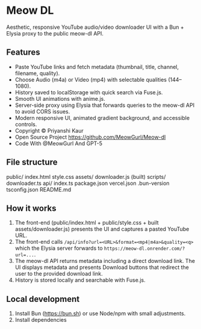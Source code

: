 Meow DL
=======

Aesthetic, responsive YouTube audio/video downloader UI with a Bun + Elysia proxy to the public meow-dl API.

Features
--------
- Paste YouTube links and fetch metadata (thumbnail, title, channel, filename, quality).
- Choose Audio (m4a) or Video (mp4) with selectable qualities (144–1080).
- History saved to localStorage with quick search via Fuse.js.
- Smooth UI animations with anime.js.
- Server-side proxy using Elysia that forwards queries to the meow-dl API to avoid CORS issues.
- Modern responsive UI, animated gradient background, and accessible controls.
- Copyright ©️ Priyanshi Kaur
- Open Source Project https://github.com/MeowGurl/Meow-dl
- Code With @MeowGurl And GPT-5

File structure
--------------
public/
  index.html
  style.css
  assets/
    downloader.js (built)
scripts/
  downloader.ts
api/
  index.ts
package.json
vercel.json
.bun-version
tsconfig.json
README.md

How it works
------------
1. The front-end (public/index.html + public/style.css + built assets/downloader.js) presents the UI and captures a pasted YouTube URL.
2. The front-end calls `/api/info?url=<URL>&format=<mp4|m4a>&quality=<q>` which the Elysia server forwards to `https://meow-dl.onrender.com/?url=...`.
3. The meow-dl API returns metadata including a direct download link. The UI displays metadata and presents Download buttons that redirect the user to the provided download link.
4. History is stored locally and searchable with Fuse.js.

Local development
-----------------
1. Install Bun (https://bun.sh) or use Node/npm with small adjustments.
2. Install dependencies